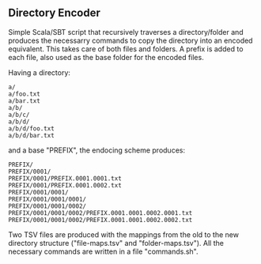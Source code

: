 Directory Encoder
----------------

Simple Scala/SBT script that recursively traverses a directory/folder and produces the necessarry commands to copy the directory into an encoded equivalent. This takes care of both files and folders. A prefix is added to each file, also used as the base folder for the encoded files.

Having a directory:

```
a/
a/foo.txt
a/bar.txt
a/b/
a/b/c/
a/b/d/
a/b/d/foo.txt
a/b/d/bar.txt
```

and a base "PREFIX", the endocing scheme produces:

```
PREFIX/
PREFIX/0001/
PREFIX/0001/PREFIX.0001.0001.txt
PREFIX/0001/PREFIX.0001.0002.txt
PREFIX/0001/0001/
PREFIX/0001/0001/0001/
PREFIX/0001/0001/0002/
PREFIX/0001/0001/0002/PREFIX.0001.0001.0002.0001.txt
PREFIX/0001/0001/0002/PREFIX.0001.0001.0002.0002.txt
```
Two TSV files are produced with the mappings from the old to the new directory structure ("file-maps.tsv" and "folder-maps.tsv"). All the necessary commands are written in a file "commands.sh".
